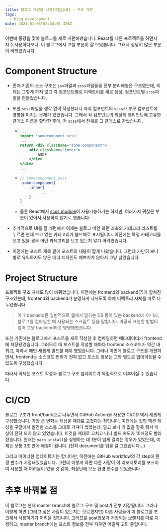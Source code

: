 ```yaml
---
title: 블로그 개발을 시작하다👨‍💻[8] - 구조 개편
tags:
  - blog development
date: 2021-01-05T05:34:01.406Z
---
```


이번에 종강을 맞아 블로그를 새로 개편해봤습니다. React를 다른 프로젝트를 하면서 자주 사용하다보니, 이 블로그에서 고칠 부분이 잘 보였습니다. 그래서 상당히 많은 부분이 바뀌었습니다.

# Component Structure

- 먼저 기존의 소스 구조는 `jsx`파일과 `scss`파일들을 전부 분리해놓은 구조였는데, 이제는 그렇게 하지 않고 각 컴포넌트별로 디렉토리를 새로 생성, 컴포넌트별 `scss`파일을 만들었습니다.

- 또한 `scss`파일을 생각 없이 작성했더니 자식 컴포넌트의 `scss`가 부모 컴포넌트에 영향을 미치는 문제가 있었습니다. 그래서 각 컴포넌트의 최상위 엘리먼트에 고유한 클래스 이름을 할당한 후에, 각 `scss`에서 전체를 그 클래스로 감쌌습니다.

  - ```jsx
    ...
    import 'somecompoent.scss'
    ...
    return <div className="some-component">
    	<div className="inner">
            ASDF
        </div>
    </div>
    ...
    ```

  - ```scss
    // somecomponent.scss 
    .some-component{
        .inner{
            ...
        }
    }
    ```

  - 물론 React에서 [scss module](https://create-react-app.dev/docs/adding-a-css-modules-stylesheet/)이 사용가능하기는 하지만, 여러가지 귀찮은 부분이 있어서 사용하지 않기로 했습니다.
  
- 추가적으로 UI를 잘 개편해서 이제는 블로그 메인 화면 좌측의 카테고리 리스트를 누르면 현재 보고 있는 카테고리가 볼드체로 표시됩니다. 이전에는 특정 카테고리를 보고 있을 경우 어떤 카테고리를 보고 있는지 알기 어려웠습니다.

- 이전에는 포스트 제목 밑에 포스트의 내용이 짧게 나왔습니다. 그런데 가만히 보니 별로 유익하지도 않은 데다 디자인도 예쁘지가 않아서 그냥 날렸습니다.

# Project Structure

프로젝트 구조 자체도 많이 바뀌었습니다. 이전에는 frontend와 backend(?)가 합쳐진 구조였는데, frontend와 backend가 분명하게 나뉘도록 아예 디렉토리 자체를 따로 나누었습니다.

>  이때 backend란 일반적으로 웹에서 말하는 DB 등이 있는 backend가 아니라, 블로그를 컴파일할 때 사용되는 스크립트 등을 말합니다. 마땅히 표현할 방법이 없어 그냥 backend라고 명명해봤습니다.

 또한 기존에는 블로그에서 포스트를 새로 작성한 후 컴파일하면 메타데이터가 frontend에 저장됐었습니다. 그러므로 매 포스트를 작성할 때마다 frontend 소스코드가 약간 바뀌고, 따라서 매번 새롭게 빌드를 해야 했었습니다. 그러나 이번에 블로그 구조를 개편하면서, frontend는 소스코드 변화가 전혀 없고 포스트 정보는 그와 별도로 업데이트될 수 있도록 구성했습니다.

따라서 이제는 포스트 작성과 블로그 구조 업데이트가 독립적으로 이루어질 수 있습니다.

# CI/CD

블로그 구조가 front/back으로 나누면서 GitHub Action을 사용한 CI/CD 역시 새롭게 구성했습니다. 가장 큰 변화는 캐싱을 제대로 고쳤다는 점입니다. 이전에는 깃헙 액션 캐싱을 구글에서 발견한 소스를 그대로 가져다 썼었는데, 알고 보니 키 값을 잘못 줘서 캐싱이 전혀 되지 않고 있었습니다. 이것을 제대로 고치고 나니 빌드 속도가 10배정도 빨라졌습니다. 원래는 `yarn install`을 실행하는 데 1분이 넘게 걸리는 경우가 있었는데, 이제는 보통 3초 안에 해결이 됩니다. (진작 document를 읽을 걸 그랬습니다...)

그리고 마이너한 업데이트기는 합니다만, 이전에는 GitHub workflow의 각 step에 환경 변수가 지정돼있었습니다. 그런데 이렇게 하면 다른 사람이 이 리포지토리를 포크하여 사용할 때 어려움이 있을 것 같아, 최상단에 모든 환경 변수를 모았습니다.

# 추후 바꿔볼 점

이 블로그는 현재 master branch에 블로그 구조 및 post가 전부 저장됩니다. 그러나 이렇게 하면 (그러고 싶은 사람이 있는지는 모르겠지만) 다른 사람들이 이 블로그를 포크해서 사용하기가 어려울 것입니다. 그러므로 post정보가 저장되는 브랜치를 따로 지정하고, master branch에는 포스트 정보를 전부 지우면 어떨까 고민 중입니다.
